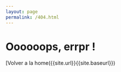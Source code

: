 ```yaml
---
layout: page
permalink: /404.html
---
```


# Oooooops, errpr ! 

[Volver a la home({{site.url}}{{site.baseurl}})